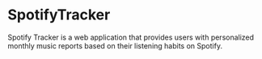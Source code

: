 # SpotifyTracker
Spotify Tracker is a web application that provides users with personalized monthly music reports based on their listening habits on Spotify.
